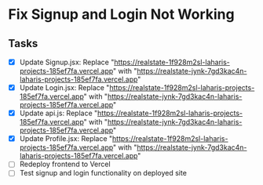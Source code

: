 # Fix Signup and Login Not Working

## Tasks
- [x] Update Signup.jsx: Replace "https://realstate-1f928m2sl-laharis-projects-185ef7fa.vercel.app" with "https://realstate-jynk-7gd3kac4n-laharis-projects-185ef7fa.vercel.app"
- [x] Update Login.jsx: Replace "https://realstate-1f928m2sl-laharis-projects-185ef7fa.vercel.app" with "https://realstate-jynk-7gd3kac4n-laharis-projects-185ef7fa.vercel.app"
- [x] Update api.js: Replace "https://realstate-1f928m2sl-laharis-projects-185ef7fa.vercel.app" with "https://realstate-jynk-7gd3kac4n-laharis-projects-185ef7fa.vercel.app"
- [x] Update Profile.jsx: Replace "https://realstate-1f928m2sl-laharis-projects-185ef7fa.vercel.app" with "https://realstate-jynk-7gd3kac4n-laharis-projects-185ef7fa.vercel.app"
- [ ] Redeploy frontend to Vercel
- [ ] Test signup and login functionality on deployed site
